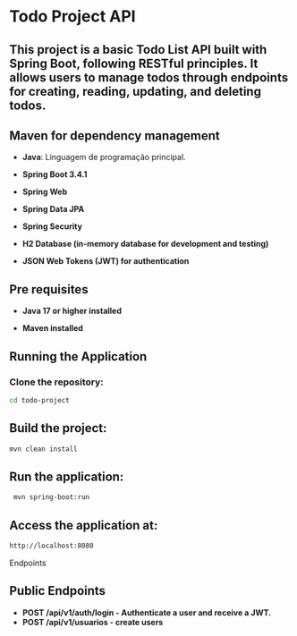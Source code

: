 # Todo Project API

## This project is a basic Todo List API built with Spring Boot, following RESTful principles. It allows users to manage todos through endpoints for creating, reading, updating, and deleting todos.

##  Maven for dependency management

- **Java**: Linguagem de programação principal.

- **Spring Boot 3.4.1**

- **Spring Web**

- **Spring Data JPA**

- **Spring Security**

- **H2 Database (in-memory database for development and testing)**

- **JSON Web Tokens (JWT) for authentication**


## Pre requisites

- **Java 17 or higher installed**

- **Maven installed**

## Running the Application

### Clone the repository:

```bash git clone https://github.com/yourusername/todoProject.git
cd todo-project
```

## Build the project:

```bash
mvn clean install
```
## Run the application:

```bash
 mvn spring-boot:run
```
## Access the application at:

```bash
http://localhost:8080
```
Endpoints

## Public Endpoints

- **POST /api/v1/auth/login - Authenticate a user and receive a JWT.**
- **POST /api/v1/usuarios - create users**

